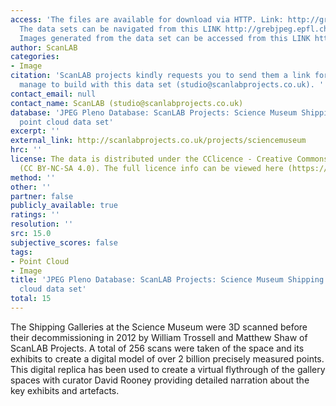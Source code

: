 ```yaml
---
access: 'The files are available for download via HTTP. Link: http://grebjpeg.epfl.ch/jpeg_pc/index_galleries.html
  The data sets can be navigated from this LINK http://grebjpeg.epfl.ch/jpeg_pc/scanlab/SM_Shipping_Galleries
  Images generated from the data set can be accessed from this LINK http://grebjpeg.epfl.ch/jpeg_pc/scanlab/SM_Shipping_Galleries/images'
author: ScanLAB
categories:
- Image
citation: 'ScanLAB projects kindly requests you to send them a link for whatever you
  manage to build with this data set (studio@scanlabprojects.co.uk). '
contact_email: null
contact_name: ScanLAB (studio@scanlabprojects.co.uk)
database: 'JPEG Pleno Database: ScanLAB Projects: Science Museum Shipping Galleries
  point cloud data set'
excerpt: ''
external_link: http://scanlabprojects.co.uk/projects/sciencemuseum
hrc: ''
license: The data is distributed under the CClicence - Creative Commons Attribution-Noncommercial-ShareAlike
  (CC BY-NC-SA 4.0). The full licence info can be viewed here (https://creativecommons.org/licenses/by-nc-sa/4.0/legalcode).
method: ''
other: ''
partner: false
publicly_available: true
ratings: ''
resolution: ''
src: 15.0
subjective_scores: false
tags:
- Point Cloud
- Image
title: 'JPEG Pleno Database: ScanLAB Projects: Science Museum Shipping Galleries point
  cloud data set'
total: 15
---
```


The Shipping Galleries at the Science Museum were 3D scanned before their decommissioning in 2012 by William Trossell and Matthew Shaw of ScanLAB Projects. A total of 256 scans were taken of the space and its exhibits to create a digital model of over 2 billion precisely measured points. This digital replica has been used to create a virtual flythrough of the gallery spaces with curator David Rooney providing detailed narration about the key exhibits and artefacts. 